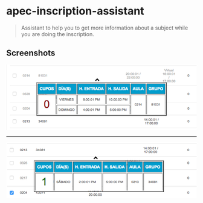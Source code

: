 # apec-inscription-assistant
> Assistant to help you to get more information about a subject while you are doing the inscription.


## Screenshots
![](https://github.com/DannyFeliz/apec-inscription-assistant/blob/master/examples-imgs/example1.png?raw=true)

<hr>

![](https://github.com/DannyFeliz/apec-inscription-assistant/blob/master/examples-imgs/example2.png?raw=true)

